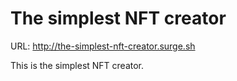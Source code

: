 # The simplest NFT creator

URL: http://the-simplest-nft-creator.surge.sh

This is the simplest NFT creator.
